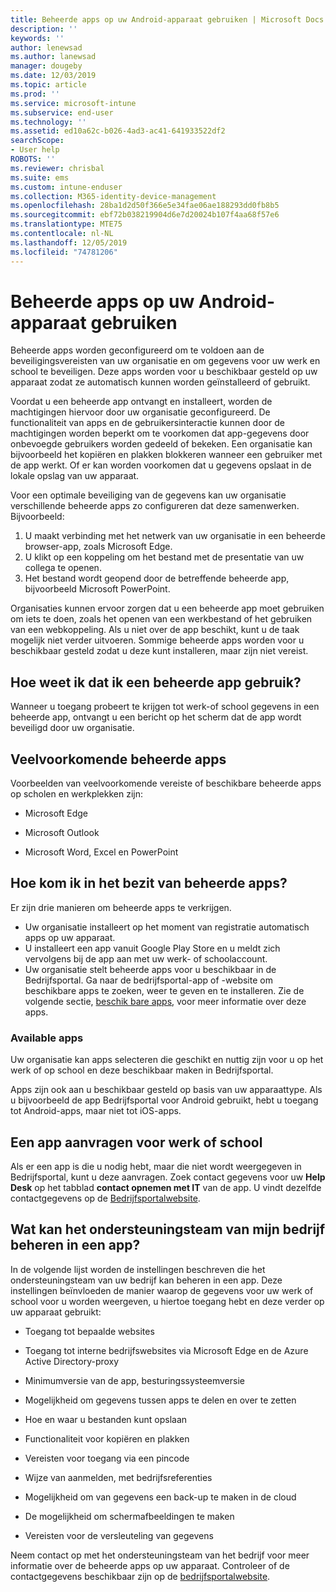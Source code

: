 ```yaml
---
title: Beheerde apps op uw Android-apparaat gebruiken | Microsoft Docs
description: ''
keywords: ''
author: lenewsad
ms.author: lanewsad
manager: dougeby
ms.date: 12/03/2019
ms.topic: article
ms.prod: ''
ms.service: microsoft-intune
ms.subservice: end-user
ms.technology: ''
ms.assetid: ed10a62c-b026-4ad3-ac41-641933522df2
searchScope:
- User help
ROBOTS: ''
ms.reviewer: chrisbal
ms.suite: ems
ms.custom: intune-enduser
ms.collection: M365-identity-device-management
ms.openlocfilehash: 28ba1d2d50f366e5e34fae06ae188293dd0fb8b5
ms.sourcegitcommit: ebf72b038219904d6e7d20024b107f4aa68f57e6
ms.translationtype: MTE75
ms.contentlocale: nl-NL
ms.lasthandoff: 12/05/2019
ms.locfileid: "74781206"
---
```

# <a name="use-managed-apps-on-your-android-device"></a>Beheerde apps op uw Android-apparaat gebruiken
Beheerde apps worden geconfigureerd om te voldoen aan de beveiligingsvereisten van uw organisatie en om gegevens voor uw werk en school te beveiligen. Deze apps worden voor u beschikbaar gesteld op uw apparaat zodat ze automatisch kunnen worden geïnstalleerd of gebruikt. 

Voordat u een beheerde app ontvangt en installeert, worden de machtigingen hiervoor door uw organisatie geconfigureerd. De functionaliteit van apps en de gebruikersinteractie kunnen door de machtigingen worden beperkt om te voorkomen dat app-gegevens door onbevoegde gebruikers worden gedeeld of bekeken. Een organisatie kan bijvoorbeeld het kopiëren en plakken blokkeren wanneer een gebruiker met de app werkt. Of er kan worden voorkomen dat u gegevens opslaat in de lokale opslag van uw apparaat.

Voor een optimale beveiliging van de gegevens kan uw organisatie verschillende beheerde apps zo configureren dat deze samenwerken. Bijvoorbeeld:
1. U maakt verbinding met het netwerk van uw organisatie in een beheerde browser-app, zoals Microsoft Edge.
2. U klikt op een koppeling om het bestand met de presentatie van uw collega te openen.
3. Het bestand wordt geopend door de betreffende beheerde app, bijvoorbeeld Microsoft PowerPoint.

Organisaties kunnen ervoor zorgen dat u een beheerde app moet gebruiken om iets te doen, zoals het openen van een werkbestand of het gebruiken van een webkoppeling. Als u niet over de app beschikt, kunt u de taak mogelijk niet verder uitvoeren. Sommige beheerde apps worden voor u beschikbaar gesteld zodat u deze kunt installeren, maar zijn niet vereist.

## <a name="how-do-i-know-im-using-a-managed-app"></a>Hoe weet ik dat ik een beheerde app gebruik?
Wanneer u toegang probeert te krijgen tot werk-of school gegevens in een beheerde app, ontvangt u een bericht op het scherm dat de app wordt beveiligd door uw organisatie. 

## <a name="commonly-managed-apps"></a>Veelvoorkomende beheerde apps  
Voorbeelden van veelvoorkomende vereiste of beschikbare beheerde apps op scholen en werkplekken zijn:

- Microsoft Edge

- Microsoft Outlook

- Microsoft Word, Excel en PowerPoint

## <a name="how-do-i-get-managed-apps"></a>Hoe kom ik in het bezit van beheerde apps?
Er zijn drie manieren om beheerde apps te verkrijgen.  
* Uw organisatie installeert op het moment van registratie automatisch apps op uw apparaat.  
* U installeert een app vanuit Google Play Store en u meldt zich vervolgens bij de app aan met uw werk- of schoolaccount.    
* Uw organisatie stelt beheerde apps voor u beschikbaar in de Bedrijfsportal. Ga naar de bedrijfsportal-app of -website om beschikbare apps te zoeken, weer te geven en te installeren. Zie de volgende sectie, [beschik bare apps](#available-apps), voor meer informatie over deze apps.  

### <a name="available-apps"></a>Available apps   
 Uw organisatie kan apps selecteren die geschikt en nuttig zijn voor u op het werk of op school en deze beschikbaar maken in Bedrijfsportal.  

 Apps zijn ook aan u beschikbaar gesteld op basis van uw apparaattype. Als u bijvoorbeeld de app Bedrijfsportal voor Android gebruikt, hebt u toegang tot Android-apps, maar niet tot iOS-apps.   

## <a name="request-an-app-for-work-or-school"></a>Een app aanvragen voor werk of school   
 Als er een app is die u nodig hebt, maar die niet wordt weergegeven in Bedrijfsportal, kunt u deze aanvragen. Zoek contact gegevens voor uw **Help Desk** op het tabblad **contact opnemen met IT** van de app. U vindt dezelfde contactgegevens op de [Bedrijfsportalwebsite](https://go.microsoft.com/fwlink/?linkid=2010980).   

## <a name="what-can-my-company-support-manage-in-an-app"></a>Wat kan het ondersteuningsteam van mijn bedrijf beheren in een app?  
In de volgende lijst worden de instellingen beschreven die het ondersteuningsteam van uw bedrijf kan beheren in een app. Deze instellingen beïnvloeden de manier waarop de gegevens voor uw werk of school voor u worden weergeven, u hiertoe toegang hebt en deze verder op uw apparaat gebruikt:

* Toegang tot bepaalde websites  

* Toegang tot interne bedrijfswebsites via Microsoft Edge en de Azure Active Directory-proxy  

* Minimumversie van de app, besturingssysteemversie

* Mogelijkheid om gegevens tussen apps te delen en over te zetten  

* Hoe en waar u bestanden kunt opslaan  

* Functionaliteit voor kopiëren en plakken  

* Vereisten voor toegang via een pincode  

* Wijze van aanmelden, met bedrijfsreferenties  

* Mogelijkheid om van gegevens een back-up te maken in de cloud  

* De mogelijkheid om schermafbeeldingen te maken  

* Vereisten voor de versleuteling van gegevens  

Neem contact op met het ondersteuningsteam van het bedrijf voor meer informatie over de beheerde apps op uw apparaat. Controleer of de contactgegevens beschikbaar zijn op de [bedrijfsportalwebsite](https://go.microsoft.com/fwlink/?linkid=2010980).
